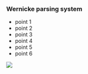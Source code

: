 ### Wernicke parsing system

 - point 1
 - point 2
 - point 3
 - point 4
 - point 5
 - point 6

![](https://drive.google.com/uc?id=1Brsnzk9l4ULuH4USkfMOUdSlEA3x0qOC)